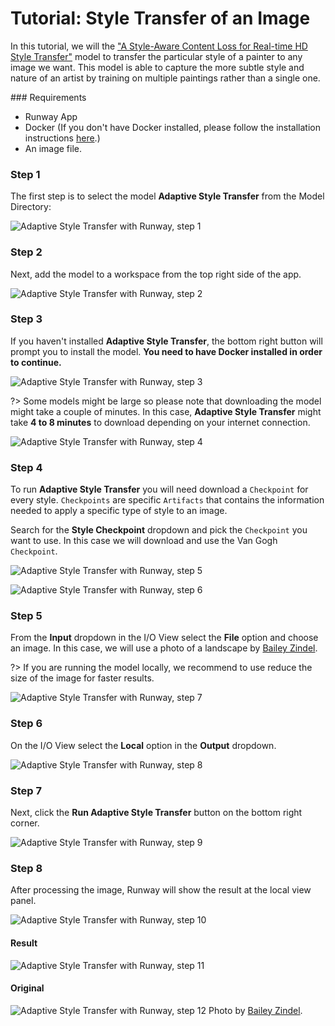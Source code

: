 # Tutorial: Style Transfer of an Image

In this tutorial, we will the ["A Style-Aware Content Loss for Real-time HD Style Transfer"](https://arxiv.org/pdf/1807.10201.pdf) model to transfer the particular style of a painter to any image we want. This model is able to capture the more subtle style and nature of an artist by training on multiple paintings rather than a single one.

### Requirements

- Runway App
- Docker (If you don't have Docker installed, please follow the installation instructions [here](/getting-started/docker).)
- An image file.  

### Step 1

The first step is to select the model **Adaptive Style Transfer** from the Model Directory:

![Adaptive Style Transfer with Runway, step 1](assets/images/tutorials/tutorial_style_transfer/select_model_01.png)

### Step 2

Next, add the model to a workspace from the top right side of the app.

![Adaptive Style Transfer with Runway, step 2](assets/images/tutorials/tutorial_style_transfer/styletransfer02.png)


### Step 3

If you haven't installed **Adaptive Style Transfer**, the bottom right button will prompt you to install the model.  **You need to have Docker installed in order to continue.**


![Adaptive Style Transfer with Runway, step 3](assets/images/tutorials/tutorial_style_transfer/styletransfer03.jpg)

?> Some models might be large so please note that downloading the model might take a couple of minutes. In this case, **Adaptive Style Transfer**  might take **4 to 8 minutes** to download depending on your internet connection.

![Adaptive Style Transfer with Runway, step 4](assets/images/tutorials/tutorial_style_transfer/styletransfer04.jpg)


### Step 4

To run **Adaptive Style Transfer** you will need download a `Checkpoint` for every style. `Checkpoints` are specific `Artifacts` that contains the information needed to apply a specific type of style to an image.

Search for the **Style Checkpoint** dropdown and pick the `Checkpoint` you want to use. In this case we will download and use the Van Gogh `Checkpoint`.

![Adaptive Style Transfer with Runway, step 5](assets/images/tutorials/tutorial_style_transfer/styletransfer05.jpg)

![Adaptive Style Transfer with Runway, step 6](assets/images/tutorials/tutorial_style_transfer/styletransfer06.jpg)


### Step 5

From the **Input** dropdown in the I/O View select the **File** option and choose an image. In this case, we will use a photo of a landscape by [Bailey Zindel](https://unsplash.com/photos/NRQV-hBF10M).

?> If you are running the model locally, we recommend to use reduce the size of the image for faster results.

![Adaptive Style Transfer with Runway, step 7](assets/images/tutorials/tutorial_style_transfer/styletransfer07.jpg)


### Step 6

On the I/O View select the **Local** option in the **Output** dropdown.

![Adaptive Style Transfer with Runway, step 8](assets/images/tutorials/tutorial_style_transfer/styletransfer08.jpg)


### Step 7

Next, click the **Run Adaptive Style Transfer** button on the bottom right corner.

![Adaptive Style Transfer with Runway, step 9](assets/images/tutorials/tutorial_style_transfer/styletransfer09.jpg)


### Step 8

After processing the image, Runway will show the result at the local view panel.

![Adaptive Style Transfer with Runway, step 10](assets/images/tutorials/tutorial_style_transfer/styletransfer10.jpg)


#### Result

![Adaptive Style Transfer with Runway, step 11](assets/images/tutorials/tutorial_style_transfer/styletransfer11.jpg)

#### Original

![Adaptive Style Transfer with Runway, step 12](assets/images/tutorials/tutorial_style_transfer/styletransfer12.jpg)
Photo by [Bailey Zindel](https://unsplash.com/photos/NRQV-hBF10M).
